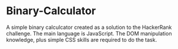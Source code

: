 # Binary-Calculator

A simple binary calculcator created as a solution to the HackerRank challenge. The main language is JavaScript. The DOM manipulation knowledge, plus simple CSS skills are required to do the task.
